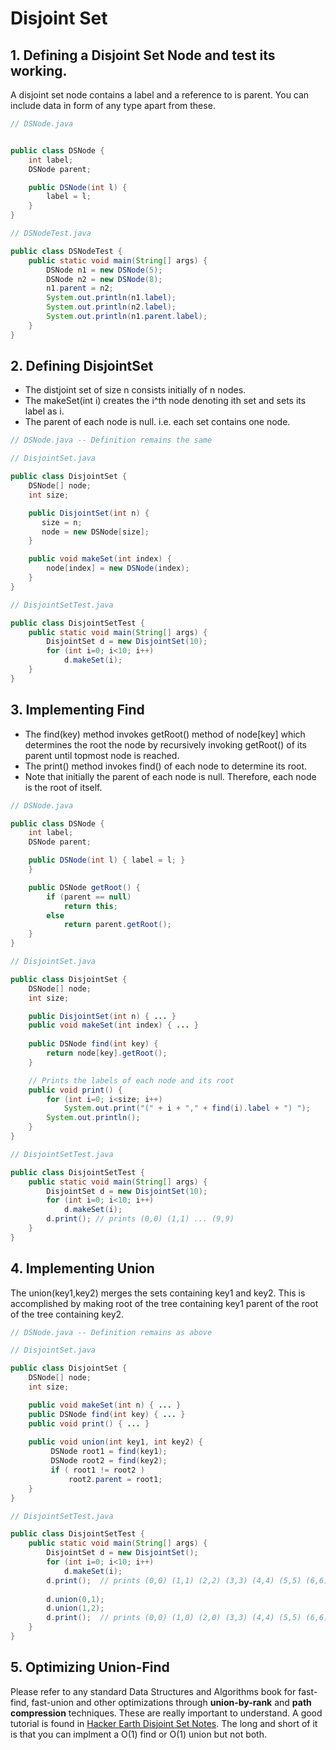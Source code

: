 # Disjoint Set

## 1. Defining a Disjoint Set Node and test its working. 

A disjoint set node contains a label and a reference to is parent. You can include data in form of any type apart from these.

``` java
// DSNode.java


public class DSNode {
    int label;
    DSNode parent;

    public DSNode(int l) {
        label = l;
    }
}
```

``` java
// DSNodeTest.java

public class DSNodeTest {
    public static void main(String[] args) {
        DSNode n1 = new DSNode(5);
        DSNode n2 = new DSNode(8);
        n1.parent = n2;
        System.out.println(n1.label);
        System.out.println(n2.label);
        System.out.println(n1.parent.label);
    }
}
```

## 2. Defining DisjointSet

  - The distjoint set of size n consists initially of n nodes. 
  - The makeSet(int i) creates the i^th node denoting ith set and sets its label as i. 
  - The parent of each node is null. i.e. each set contains one node.

``` java
// DSNode.java -- Definition remains the same
```

``` java
// DisjointSet.java

public class DisjointSet {
    DSNode[] node;
    int size;

    public DisjointSet(int n) {
       size = n;
       node = new DSNode[size];
    }

    public void makeSet(int index) {
        node[index] = new DSNode(index);
    }
}
```

``` java
// DisjointSetTest.java

public class DisjointSetTest {
    public static void main(String[] args) {
        DisjointSet d = new DisjointSet(10);
        for (int i=0; i<10; i++)
            d.makeSet(i);
    }
}
```


## 3. Implementing Find

  - The find(key) method invokes getRoot() method of node[key] which determines the root the node by recursively invoking getRoot() of its parent until topmost node is reached. 
  - The print() method invokes find() of each node to determine its root.
  - Note that initially the parent of each node is null. Therefore, each node is the root of itself. 

``` java
// DSNode.java

public class DSNode {
    int label;
    DSNode parent;

    public DSNode(int l) { label = l; }
    }

    public DSNode getRoot() {
        if (parent == null)
            return this;
        else
            return parent.getRoot();
    }
}
```

``` java
// DisjointSet.java

public class DisjointSet {
    DSNode[] node;
    int size;

    public DisjointSet(int n) { ... }
    public void makeSet(int index) { ... }
    
    public DSNode find(int key) {
        return node[key].getRoot();
    }

    // Prints the labels of each node and its root
    public void print() {
        for (int i=0; i<size; i++)
            System.out.print("(" + i + "," + find(i).label + ") ");
        System.out.println();
    }
}
```

``` java
// DisjointSetTest.java

public class DisjointSetTest {
    public static void main(String[] args) {
        DisjointSet d = new DisjointSet(10);
        for (int i=0; i<10; i++)
            d.makeSet(i);
        d.print(); // prints (0,0) (1,1) ... (9,9)
    }
}
```

## 4. Implementing Union

The union(key1,key2) merges the sets containing key1 and key2. This is accomplished by making root of the tree containing key1 parent of the root of the tree containing key2.

``` java
// DSNode.java -- Definition remains as above
```

``` java
// DisjointSet.java

public class DisjointSet {
    DSNode[] node;
    int size;

    public void makeSet(int n) { ... }
    public DSNode find(int key) { ... }
    public void print() { ... }
    
    public void union(int key1, int key2) {
         DSNode root1 = find(key1);
         DSNode root2 = find(key2);
         if ( root1 != root2 )
             root2.parent = root1;
    }
}
```

``` java
// DisjointSetTest.java

public class DisjointSetTest {
    public static void main(String[] args) {
        DisjointSet d = new DisjointSet();
        for (int i=0; i<10; i++)
            d.makeSet(i);
        d.print();  // prints (0,0) (1,1) (2,2) (3,3) (4,4) (5,5) (6,6) (7,7) (8,8) (9,9)
        
        d.union(0,1);
        d.union(1,2);
        d.print();  // prints (0,0) (1,0) (2,0) (3,3) (4,4) (5,5) (6,6) (7,7) (8,8) (9,9)
    }
}
```

## 5. Optimizing Union-Find

Please refer to any standard Data Structures and Algorithms book for fast-find, fast-union and other optimizations through **union-by-rank** and **path compression** techniques. These  are really important to understand. A good tutorial is found in [Hacker Earth Disjoint Set Notes](https://www.hackerearth.com/practice/notes/disjoint-set-union-union-find/). The long and short of it is that you can implment a O(1) find or O(1) union but not both.
